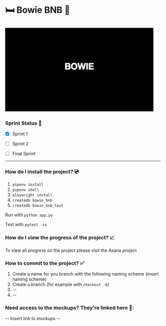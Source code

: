 # :bed: Bowie BNB :fork_and_knife:

![Gif Explaning the meaning behind b.o.w.i.e](./team_resources/github_images/bowie_gif_6.gif?raw=true "Beds Over A Web Interface Everywhere")
---

### Sprint Status :running:

- [x] Sprint 1
- [ ] Sprint 2
- [ ] Final Sprint


---
### How do I install the project? :cd:

1. `pipenv install`
2. `pipenv shell`
3. `playwright install`
4. `createdb bowie_bnb`
5. `createdb bowie_bnb_test`

Run with `python app.py`

Test with `pytest -sv`


### How do I view the progress of the project? :chart_with_upwards_trend:

To view all progress on the project please visit the Asana project

### How to commit to the project? :white_check_mark:

1. Create a name for you branch with the following naming scheme {insert naming scheme}
1. Create a branch (for example with `checkout -b`)
2. <to add step> --
3. <to add step> --


### Need access to the mockups? They're linked here :art::

-- Insert link to mockups --



[^1]: *A Team Bowie Project*
